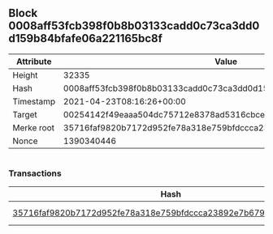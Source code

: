 ## Block 0008aff53fcb398f0b8b03133cadd0c73ca3dd0d159b84bfafe06a221165bc8f

Attribute | Value
--- | ---
Height | 32335
Hash | 0008aff53fcb398f0b8b03133cadd0c73ca3dd0d159b84bfafe06a221165bc8f
Timestamp | 2021-04-23T08:16:26+00:00
Target | 00254142f49eaaa504dc75712e8378ad5316cbcead634704b3734b6271167cc4
Merke root | 35716faf9820b7172d952fe78a318e759bfdccca23892e7b679d37fdc6b78356
Nonce | 1390340446

```

```

### Transactions

Hash | Amount
--- | ---
[35716faf9820b7172d952fe78a318e759bfdccca23892e7b679d37fdc6b78356](35716faf9820b7172d952fe78a318e759bfdccca23892e7b679d37fdc6b78356.md) | 10.00000000 SKEPTI 
